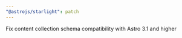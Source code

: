 ```yaml
---
"@astrojs/starlight": patch
---
```


Fix content collection schema compatibility with Astro 3.1 and higher
